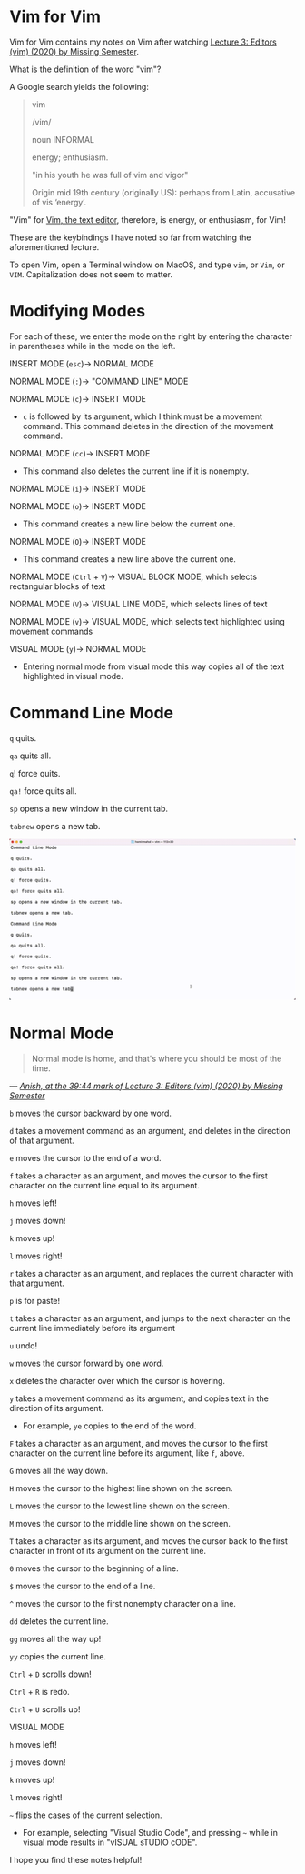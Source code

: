# Vim for Vim
Vim for Vim contains my notes on Vim after watching [Lecture 3: Editors (vim) (2020) by Missing Semester](https://www.youtube.com/watch?v=a6Q8Na575qc).

What is the definition of the word "vim"?

A Google search yields the following:

> vim
>
> /vim/
>
> noun INFORMAL
>
> energy; enthusiasm.
>
> "in his youth he was full of vim and vigor"
>
> Origin
> mid 19th century (originally US): perhaps from Latin, accusative of vis ‘energy’.

"Vim" for [Vim, the text editor](https://en.wikipedia.org/wiki/Vim_(text_editor)), therefore, is energy, or enthusiasm, for Vim!

These are the keybindings I have noted so far from watching the aforementioned lecture.

To open Vim, open a Terminal window on MacOS, and type `vim`, or `Vim`, or `VIM`. Capitalization does not seem to matter.

# Modifying Modes
For each of these, we enter the mode on the right by entering the character in parentheses while in the mode on the left.

INSERT MODE (`esc`)-> NORMAL MODE

NORMAL MODE (`:`)-> "COMMAND LINE" MODE

NORMAL MODE (`c`)-> INSERT MODE
- `c` is followed by its argument, which I think must be a movement command. This command deletes in the direction of the movement command.

NORMAL MODE (`cc`)-> INSERT MODE
- This command also deletes the current line if it is nonempty.

NORMAL MODE (`i`)-> INSERT MODE

NORMAL MODE (`o`)-> INSERT MODE
- This command creates a new line below the current one.

NORMAL MODE (`O`)-> INSERT MODE
- This command creates a new line above the current one.

NORMAL MODE (`Ctrl` + `V`)-> VISUAL BLOCK MODE, which selects rectangular blocks of text

NORMAL MODE (`V`)-> VISUAL LINE MODE, which selects lines of text

NORMAL MODE (`v`)-> VISUAL MODE, which selects text highlighted using movement commands

VISUAL MODE (`y`)-> NORMAL MODE
- Entering normal mode from visual mode this way copies all of the text highlighted in visual mode.

# Command Line Mode
`q` quits.

`qa` quits all.

`q`! force quits.

`qa!` force quits all.

`sp` opens a new window in the current tab.

`tabnew` opens a new tab.

![screen recording of `tabnew` command by Hamir](tabnew_command.gif)

# Normal Mode
> Normal mode is home, and that's where you should be most of the time.

— <cite>[Anish, at the 39:44 mark of Lecture 3: Editors (vim) (2020) by Missing Semester](https://youtu.be/a6Q8Na575qc?t=2384)</cite>

`b` moves the cursor backward by one word.

`d` takes a movement command as an argument, and deletes in the direction of that argument.

`e` moves the cursor to the end of a word.

`f` takes a character as an argument, and moves the cursor to the first character on the current line equal to its argument.

`h` moves left!

`j` moves down!

`k` moves up!

`l` moves right!

`r` takes a character as an argument, and replaces the current character with that argument.

`p` is for paste!

`t` takes a character as an argument, and jumps to the next character on the current line immediately before its argument

`u` undo!

`w` moves the cursor forward by one word.

`x` deletes the character over which the cursor is hovering.

`y` takes a movement command as its argument, and copies text in the direction of its argument.
- For example, `ye` copies to the end of the word.

`F` takes a character as an argument, and moves the cursor to the first character on the current line before its argument, like `f`, above.

`G` moves all the way down.

`H` moves the cursor to the highest line shown on the screen.

`L` moves the cursor to the lowest line shown on the screen.

`M` moves the cursor to the middle line shown on the screen.

`T` takes a character as its argument, and moves the cursor back to the first character in front of its argument on the current line.

`0` moves the cursor to the beginning of a line.

`$` moves the cursor to the end of a line.

`^` moves the cursor to the first nonempty character on a line.

`dd` deletes the current line.

`gg` moves all the way up!

`yy` copies the current line.

`Ctrl` + `D` scrolls down!

`Ctrl` + `R` is redo.

`Ctrl` + `U` scrolls up!

VISUAL MODE

`h` moves left!

`j` moves down!

`k` moves up!

`l` moves right!

`~` flips the cases of the current selection.
- For example, selecting "Visual Studio Code", and pressing `~` while in visual mode results in "vISUAL sTUDIO cODE".

I hope you find these notes helpful!
